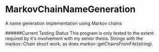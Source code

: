 # MarkovChainNameGeneration
A name generation implementation using Markov chains


######Current Testing Status
This program is only tested to the extent required by it's involvement with my senior thesis. Strings with the markov::Chain struct work, as does markov::getChainsFromFile(string).
